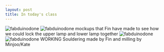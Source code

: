 ```yaml
---
layout: post
title: In today's class
---
```


![fabduinodone]({{site.baseurl}}/images/wedclass.jpg)
![fabduinodone]({{site.baseurl}}/images/wedclass1.jpg)
mockups that Fin have made to see how we could lock the upper lamp and lower lamp together
![fabduinodone]({{site.baseurl}}/images/wedclass2.jpg)
![fabduinodone]({{site.baseurl}}/images/wedclass3.jpg)
WORKING Souldering made by Fin and milling by Minjoo/Kate